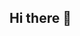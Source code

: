 ## Hi there 👋

<!--
**AlexsiJujuLol/AlexsiJujuLol** is a ✨ _special_ ✨ repository because its `README.md` (this file) appears on your GitHub profile.

Here are some ideas to get you started:

- 🔭 I’m currently working on ...
- 🌱 I’m currently learning ...
- 👯 I’m looking to collaborate on ...
- 🤔 I’m looking for help with ...
- 💬 Ask me about ...
- 📫 How to reach me: ...
- 😄 Pronouns: ...
- ⚡ Fun fact: ...
--loadstring(game:HttpGet("https://raw.githubusercontent.com/AlexsiOrIkorz/FluentScript/main/fluent_ui_script.lua"))()
